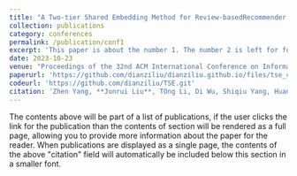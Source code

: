 ```yaml
---
title: "A Two-tier Shared Embedding Method for Review-basedRecommender Systems"
collection: publications
category: conferences
permalink: /publication/conf1
excerpt: 'This paper is about the number 1. The number 2 is left for future work.'
date: 2023-10-23
venue: "Proceedings of the 32nd ACM International Conference on Information and Knowledge Management (CIKM'23, CCF B)"
paperurl: 'https://github.com/dianziliu/dianziliu.github.io/files/tse_cikm23.pdf'
codeurl: 'https://github.com/dianziliu/TSE.git'
citation: 'Zhen Yang, **Junrui Liu**, TOng Li, Di Wu, Shiqiu Yang, Huan Liu. (2023). &quot;Paper Title Number 2.&quot; <i>Proceedings of the 32nd ACM International Conference on Information and Knowledge Management</i>. 2023: 2928-2938.'
---
```



The contents above will be part of a list of publications, if the user clicks the link for the publication than the contents of section will be rendered as a full page, allowing you to provide more information about the paper for the reader. When publications are displayed as a single page, the contents of the above "citation" field will automatically be included below this section in a smaller font.

